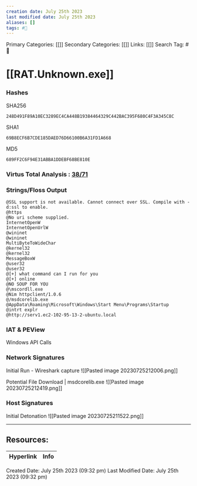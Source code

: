 ```yaml
---
creation date: July 25th 2023
last modified date: July 25th 2023
aliases: []
tags: #📖
---
```


Primary Categories: [[]] 
Secondary Categories: [[]] 
Links: [[]] 
Search Tag: #📖  

# [[RAT.Unknown.exe]]  

### Hashes

SHA256
```
248D491F89A10EC3289EC4CA448B19384464329C442BAC395F680C4F3A345C8C
```
SHA1
```
69B8ECF6B7CDE185DAED76D66100B6A31FD1A668
```
MD5
```
689FF2C6F94E31ABBA1DDEBF68BE810E
```

### Virtus Total Analysis : [38/71](https://www.virustotal.com/gui/file/248d491f89a10ec3289ec4ca448b19384464329c442bac395f680c4f3a345c8c)

### Strings/Floss Output

```
@SSL support is not available. Cannot connect over SSL. Compile with -d:ssl to enable.
@https
@No uri scheme supplied.
InternetOpenW
InternetOpenUrlW
@wininet
@wininet
MultiByteToWideChar
@kernel32
@kernel32
MessageBoxW
@user32
@user32
@[+] what command can I run for you
@[+] online
@NO SOUP FOR YOU
@\mscordll.exe
@Nim httpclient/1.0.6
@/msdcorelib.exe
@AppData\Roaming\Microsoft\Windows\Start Menu\Programs\Startup
@intrt explr
@http://serv1.ec2-102-95-13-2-ubuntu.local
```

### IAT & PEView

Windows API Calls



### Network Signatures

Initial Run - Wireshark capture
![[Pasted image 20230725212006.png]]

Potential File Download | msdcorelib.exe
![[Pasted image 20230725212419.png]]

### Host Signatures

Initial Detonation
![[Pasted image 20230725211522.png]]






___

## Resources:

| Hyperlink | Info |
| --------- | ---- |


Created Date: July 25th 2023 (09:32 pm) 
Last Modified Date: July 25th 2023 (09:32 pm)
